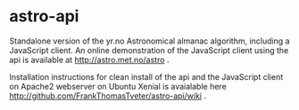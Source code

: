# astro-api
Standalone version of the yr.no Astronomical almanac algorithm, including a JavaScript client. An online demonstration of the JavaScript client using the api is available at http://astro.met.no/astro .

Installation instructions for clean install of the api and the JavaScript client on Apache2 webserver on Ubuntu Xenial is avaialable here http://github.com/FrankThomasTveter/astro-api/wiki .
